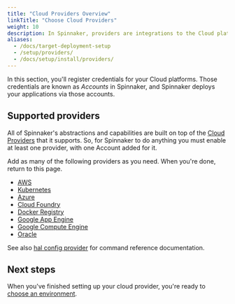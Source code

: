 ```yaml
---
title: "Cloud Providers Overview"
linkTitle: "Choose Cloud Providers"
weight: 10
description: In Spinnaker, providers are integrations to the Cloud platforms you deploy your applications to.
aliases:
  - /docs/target-deployment-setup
  - /setup/providers/
  - /docs/setup/install/providers/
---
```


In this section, you'll register credentials for your Cloud platforms. Those
credentials are known as *Accounts* in Spinnaker, and Spinnaker deploys your
applications via those accounts.

## Supported providers

All of Spinnaker's abstractions and capabilities are built on top of the [Cloud
Providers](/docs/concepts/providers/) that it supports. So, for Spinnaker to do
anything you must enable at least one provider, with one Account added for it.

Add as many of the following providers as you need. When you're done, return to this page.

* [AWS](/docs/setup/install/providers/aws/)
* [Kubernetes](/docs/setup/install/providers/kubernetes-v2/)
* [Azure](/docs/setup/install/providers/azure/)
* [Cloud Foundry](/docs/setup/install/providers/cf/)
* [Docker Registry](/docs/setup/install/providers/docker-registry/)
* [Google App Engine](/docs/setup/install/providers/appengine/)
* [Google Compute Engine](/docs/setup/install/providers/gce/)
* [Oracle](/docs/setup/install/providers/oracle/)

See also [hal config provider](/docs/reference/halyard/commands/#hal-config-provider)
for command reference documentation.

## Next steps

When you've finished setting up your cloud provider, you're ready to
[choose an environment](/docs/setup/install/environment/).